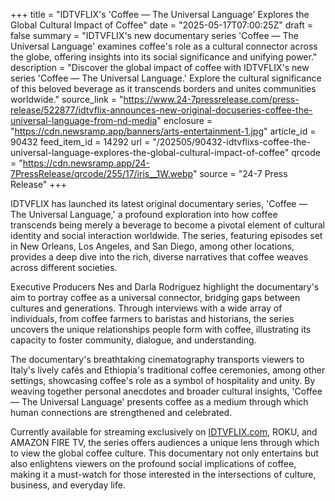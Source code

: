 +++
title = "IDTVFLIX's 'Coffee — The Universal Language' Explores the Global Cultural Impact of Coffee"
date = "2025-05-17T07:00:25Z"
draft = false
summary = "IDTVFLIX's new documentary series 'Coffee — The Universal Language' examines coffee's role as a cultural connector across the globe, offering insights into its social significance and unifying power."
description = "Discover the global impact of coffee with IDTVFLIX's new series 'Coffee — The Universal Language.' Explore the cultural significance of this beloved beverage as it transcends borders and unites communities worldwide."
source_link = "https://www.24-7pressrelease.com/press-release/522877/idtvflix-announces-new-original-docuseries-coffee-the-universal-language-from-nd-media"
enclosure = "https://cdn.newsramp.app/banners/arts-entertainment-1.jpg"
article_id = 90432
feed_item_id = 14292
url = "/202505/90432-idtvflixs-coffee-the-universal-language-explores-the-global-cultural-impact-of-coffee"
qrcode = "https://cdn.newsramp.app/24-7PressRelease/qrcode/255/17/iris__1W.webp"
source = "24-7 Press Release"
+++

<p>IDTVFLIX has launched its latest original documentary series, 'Coffee — The Universal Language,' a profound exploration into how coffee transcends being merely a beverage to become a pivotal element of cultural identity and social interaction worldwide. The series, featuring episodes set in New Orleans, Los Angeles, and San Diego, among other locations, provides a deep dive into the rich, diverse narratives that coffee weaves across different societies.</p><p>Executive Producers Nes and Darla Rodriguez highlight the documentary's aim to portray coffee as a universal connector, bridging gaps between cultures and generations. Through interviews with a wide array of individuals, from coffee farmers to baristas and historians, the series uncovers the unique relationships people form with coffee, illustrating its capacity to foster community, dialogue, and understanding.</p><p>The documentary's breathtaking cinematography transports viewers to Italy's lively cafés and Ethiopia's traditional coffee ceremonies, among other settings, showcasing coffee's role as a symbol of hospitality and unity. By weaving together personal anecdotes and broader cultural insights, 'Coffee — The Universal Language' presents coffee as a medium through which human connections are strengthened and celebrated.</p><p>Currently available for streaming exclusively on <a href='https://idtvflix.com/' rel='nofollow' target='_blank'>IDTVFLIX.com</a>, ROKU, and AMAZON FIRE TV, the series offers audiences a unique lens through which to view the global coffee culture. This documentary not only entertains but also enlightens viewers on the profound social implications of coffee, making it a must-watch for those interested in the intersections of culture, business, and everyday life.</p>
